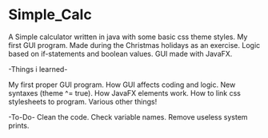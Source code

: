 # Simple_Calc

A Simple calculator written in java with some basic css theme styles.
My first GUI program. Made during the Christmas holidays as an exercise. 
Logic based on if-statements and boolean values. GUI made with JavaFX.

-Things i learned-

My first proper GUI program.
How GUI affects coding and logic.
New syntaxes (theme ^= true).
How JavaFX elements work.
How to link css stylesheets to program.
Various other things!

-To-Do-
Clean the code.
Check variable names.
Remove useless system prints.
